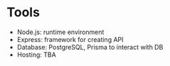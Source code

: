 # Tools

- Node.js: runtime environment
- Express: framework for creating API
- Database: PostgreSQL, Prisma to interact with DB
- Hosting: TBA